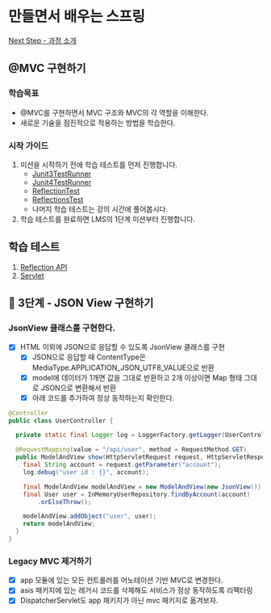# 만들면서 배우는 스프링
[Next Step - 과정 소개](https://edu.nextstep.camp/c/4YUvqn9V)

## @MVC 구현하기

### 학습목표
- @MVC를 구현하면서 MVC 구조와 MVC의 각 역할을 이해한다.
- 새로운 기술을 점진적으로 적용하는 방법을 학습한다.

### 시작 가이드
1. 미션을 시작하기 전에 학습 테스트를 먼저 진행합니다.
    - [Junit3TestRunner](study/src/test/java/reflection/Junit3TestRunner.java)
    - [Junit4TestRunner](study/src/test/java/reflection/Junit4TestRunner.java)
    - [ReflectionTest](study/src/test/java/reflection/ReflectionTest.java)
    - [ReflectionsTest](study/src/test/java/reflection/ReflectionsTest.java)
    - 나머지 학습 테스트는 강의 시간에 풀어봅시다.
2. 학습 테스트를 완료하면 LMS의 1단계 미션부터 진행합니다.

## 학습 테스트
1. [Reflection API](study/src/test/java/reflection)
2. [Servlet](study/src/test/java/servlet)



## 🚀 3단계 - JSON View 구현하기

### JsonView 클래스를 구현한다.

- [x] HTML 이외에 JSON으로 응답할 수 있도록 JsonView 클래스를 구현
    - [x] JSON으로 응답할 때 ContentType은 MediaType.APPLICATION_JSON_UTF8_VALUE으로 반환
    - [x] model에 데이터가 1개면 값을 그대로 반환하고 2개 이상이면 Map 형태 그대로 JSON으로 변환해서 반환
    - [x] 아래 코드를 추가하여 정상 동작하는지 확인한다.  

```java
@Controller
public class UserController {

  private static final Logger log = LoggerFactory.getLogger(UserController.class);

  @RequestMapping(value = "/api/user", method = RequestMethod.GET)
  public ModelAndView show(HttpServletRequest request, HttpServletResponse response) {
    final String account = request.getParameter("account");
    log.debug("user id : {}", account);

    final ModelAndView modelAndView = new ModelAndView(new JsonView());
    final User user = InMemoryUserRepository.findByAccount(account)
        .orElseThrow();

    modelAndView.addObject("user", user);
    return modelAndView;
  }
}
```  

### Legacy MVC 제거하기
- [x] app 모듈에 있는 모든 컨트롤러를 어노테이션 기반 MVC로 변경한다.
- [x] asis 패키지에 있는 레거시 코드를 삭제해도 서비스가 정상 동작하도록 리팩터링
- [x] DispatcherServlet도 app 패키지가 아닌 mvc 패키지로 옮겨보자.
